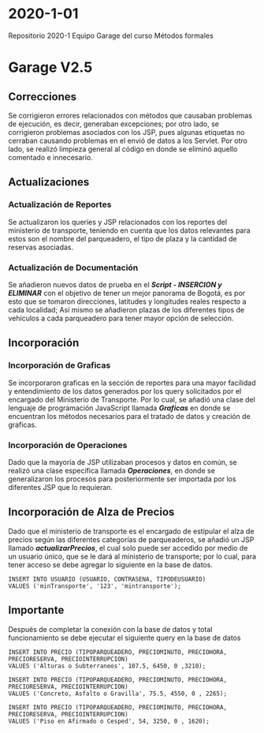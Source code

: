 # 2020-1-01
Repositorio 2020-1 Equipo Garage del curso Métodos formales
# Garage V2.5

## Correcciones

Se corrigieron errores relacionados con métodos que causaban problemas de ejecución, es decir, generaban excepciones; por otro lado, se 
corrigieron problemas asociados con los JSP, pues algunas etiquetas no cerraban causando problemas en el envió de datos a los Servlet. 
Por otro lado, se realizó limpieza general al código en donde se eliminó aquello comentado e innecesario.

## Actualizaciones

### Actualización de Reportes
Se actualizaron los queries y JSP relacionados con los reportes del ministerio de transporte, teniendo en cuenta que los datos relevantes 
para estos son el nombre del parqueadero, el tipo de plaza y la cantidad de reservas asociadas.

### Actualización de Documentación
Se añadieron nuevos datos de prueba en el ***Script - INSERCION y ELIMINAR*** con el objetivo de tener un mejor panorama de Bogotá,
es por esto que se tomaron direcciones, latitudes y longitudes reales respecto a cada localidad; Así mismo se añadieron plazas
de los diferentes tipos de vehículos a cada parqueadero para tener mayor opción de selección.

## Incorporación

### Incorporación de Graficas
Se incorporaron graficas en la sección de reportes para una mayor facilidad y entendimiento de los datos generados por los query 
solicitados por el encargado del Ministerio de Transporte. Por lo cual, se añadió una clase del lenguaje de programación JavaScript
llamada ***Graficas*** en donde se encuentran los métodos necesarios para el tratado de datos y creación de graficas.

### Incorporación de Operaciones
Dado que la mayoría de JSP utilizaban procesos y datos en común, se realizó una clase especifica llamada ***Operaciones***, en donde se
generalizaron los procesos para posteriormente ser importada por los diferentes JSP que lo requieran.

## Incorporación de Alza de Precios
Dado que el ministerio de transporte es el encargado de estipular el alza de precios según las diferentes categorías de parqueaderos,
se añadió un JSP llamado ***actualizarPrecios***, el cual solo puede ser accedido por medio de un usuario único, que se le dará al
ministerio de transporte; por lo cual, para tener acceso se debe agregar lo siguiente en la base de datos.

```
INSERT INTO USUARIO (USUARIO, CONTRASENA, TIPODEUSUARIO) 
VALUES ('minTransporte', '123', 'mintransporte');
```

## Importante
Después de completar la conexión con la base de datos y total funcionamiento se debe ejecutar el siguiente query en la base de datos

```
INSERT INTO PRECIO (TIPOPARQUEADERO, PRECIOMINUTO, PRECIOHORA, PRECIORESERVA, PRECIOINTERRUPCION)
VALUES ('Alturas o Subterraneos', 107.5, 6450, 0 ,3210);

INSERT INTO PRECIO (TIPOPARQUEADERO, PRECIOMINUTO, PRECIOHORA, PRECIORESERVA, PRECIOINTERRUPCION)
VALUES ('Concreto, Asfalto o Gravilla', 75.5, 4550, 0 , 2265);

INSERT INTO PRECIO (TIPOPARQUEADERO, PRECIOMINUTO, PRECIOHORA, PRECIORESERVA, PRECIOINTERRUPCION)
VALUES ('Piso en Afirmado o Cesped', 54, 3250, 0 , 1620);

```
